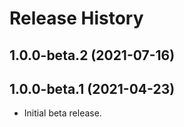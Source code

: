# Release History

## 1.0.0-beta.2 (2021-07-16)


## 1.0.0-beta.1 (2021-04-23)
- Initial beta release.
